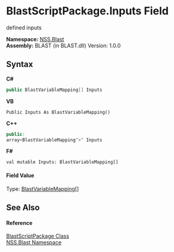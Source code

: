 # BlastScriptPackage.Inputs Field
 

defined inputs

**Namespace:**&nbsp;<a href="88b55311-4a89-0894-e27a-e157e443c7f7.md">NSS.Blast</a><br />**Assembly:**&nbsp;BLAST (in BLAST.dll) Version: 1.0.0

## Syntax

**C#**<br />
``` C#
public BlastVariableMapping[] Inputs
```

**VB**<br />
``` VB
Public Inputs As BlastVariableMapping()
```

**C++**<br />
``` C++
public:
array<BlastVariableMapping^>^ Inputs
```

**F#**<br />
``` F#
val mutable Inputs: BlastVariableMapping[]
```


#### Field Value
Type: <a href="eb361662-785e-bcaa-4025-53c4d56c26e1.md">BlastVariableMapping</a>[]

## See Also


#### Reference
<a href="334603e0-a0de-2aaa-4007-78f5dcc5dc51.md">BlastScriptPackage Class</a><br /><a href="88b55311-4a89-0894-e27a-e157e443c7f7.md">NSS.Blast Namespace</a><br />